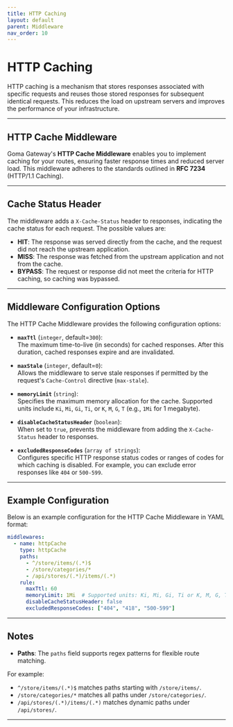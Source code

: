 ```yaml
---
title: HTTP Caching
layout: default
parent: Middleware
nav_order: 10
---
```


# HTTP Caching

HTTP caching is a mechanism that stores responses associated with specific requests and reuses those stored responses for subsequent identical requests. This reduces the load on upstream servers and improves the performance of your infrastructure.

---

## HTTP Cache Middleware

Goma Gateway's **HTTP Cache Middleware** enables you to implement caching for your routes, ensuring faster response times and reduced server load. This middleware adheres to the standards outlined in **RFC 7234** (HTTP/1.1 Caching).

---

## Cache Status Header

The middleware adds a `X-Cache-Status` header to responses, indicating the cache status for each request. The possible values are:

- **HIT**: The response was served directly from the cache, and the request did not reach the upstream application.
- **MISS**: The response was fetched from the upstream application and not from the cache.
- **BYPASS**: The request or response did not meet the criteria for HTTP caching, so caching was bypassed.

---

## Middleware Configuration Options

The HTTP Cache Middleware provides the following configuration options:

- **`maxTtl`** (`integer`, default=`300`):  
  The maximum time-to-live (in seconds) for cached responses. After this duration, cached responses expire and are invalidated.

- **`maxStale`** (`integer`, default=`0`):  
  Allows the middleware to serve stale responses if permitted by the request's `Cache-Control` directive (`max-stale`).

- **`memoryLimit`** (`string`):  
  Specifies the maximum memory allocation for the cache. Supported units include `Ki`, `Mi`, `Gi`, `Ti`, or `K`, `M`, `G`, `T` (e.g., `1Mi` for 1 megabyte).

- **`disableCacheStatusHeader`** (`boolean`):  
  When set to `true`, prevents the middleware from adding the `X-Cache-Status` header to responses.

- **`excludedResponseCodes`** (`array of strings`):  
  Configures specific HTTP response status codes or ranges of codes for which caching is disabled. For example, you can exclude error responses like `404` or `500-599`.

---

## Example Configuration

Below is an example configuration for the HTTP Cache Middleware in YAML format:

```yaml
middlewares:
  - name: httpCache
    type: httpCache
    paths:
      - ^/store/items/(.*)$
      - /store/categories/*
      - /api/stores/(.*)/items/(.*)
    rule:
      maxTtl: 60
      memoryLimit: 1Mi  # Supported units: Ki, Mi, Gi, Ti or K, M, G, T
      disableCacheStatusHeader: false
      excludedResponseCodes: ["404", "418", "500-599"]
```
---

## Notes

- **Paths**: The `paths` field supports regex patterns for flexible route matching. 

For example:
   - `^/store/items/(.*)$` matches paths starting with `/store/items/`.
   - `/store/categories/*` matches all paths under `/store/categories/`.
   - `/api/stores/(.*)/items/(.*)` matches dynamic paths under `/api/stores/`.

---

